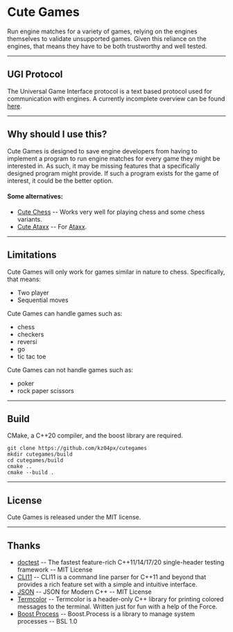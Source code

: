# Cute Games
Run engine matches for a variety of games, relying on the engines themselves to validate unsupported games. Given this reliance on the engines, that means they have to be both trustworthy and well tested.

---

## __UGI Protocol__
The Universal Game Interface protocol is a text based protocol used for communication with engines. A currently incomplete overview can be found [here](ugi.md).

---

## __Why should I use this?__
Cute Games is designed to save engine developers from having to implement a program to run engine matches for every game they might be interested in. As such, it may be missing features that a specifically designed program might provide. If such a program exists for the game of interest, it could be the better option.

#### Some alternatives:
- [Cute Chess](https://github.com/cutechess/cutechess) -- Works very well for playing chess and some chess variants.
- [Cute Ataxx](https://github.com/kz04px/cuteataxx) -- For [Ataxx](https://en.wikipedia.org/wiki/Ataxx).

---

## __Limitations__
Cute Games will only work for games similar in nature to chess. Specifically, that means:
- Two player
- Sequential moves

Cute Games can handle games such as:
- chess
- checkers
- reversi
- go
- tic tac toe

Cute Games can not handle games such as:
- poker
- rock paper scissors

---

## __Build__
CMake, a C++20 compiler, and the boost library are required.
```
git clone https://github.com/kz04px/cutegames
mkdir cutegames/build
cd cutegames/build
cmake ..
cmake --build .
```

---

## __License__
Cute Games is released under the MIT license.

---

## __Thanks__
- [doctest](https://github.com/doctest/doctest) -- The fastest feature-rich C++11/14/17/20 single-header testing framework -- MIT License
- [CLI11](https://github.com/CLIUtils/CLI11) -- CLI11 is a command line parser for C++11 and beyond that provides a rich feature set with a simple and intuitive interface.
- [JSON](https://github.com/nlohmann/json) -- JSON for Modern C++ -- MIT License
- [Termcolor](https://github.com/ikalnytskyi/termcolor) -- Termcolor is a header-only C++ library for printing colored messages to the terminal. Written just for fun with a help of the Force.
- [Boost Process](https://github.com/klemens-morgenstern/boost-process) -- Boost.Process is a library to manage system processes -- BSL 1.0
